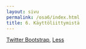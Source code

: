 ```yaml
---
layout: sivu
permalink: /osa6/index.html 
title: 6. Käyttöliittymistä
---
```


[Twitter Bootstrap](http://getbootstrap.com/), [Less](http://lesscss.org)
